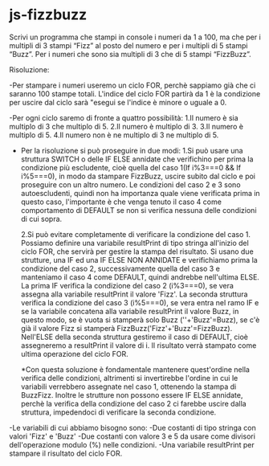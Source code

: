 # js-fizzbuzz

Scrivi un programma che stampi in console i numeri da 1 a 100,
ma che per i multipli di 3 stampi “Fizz” al posto del numero e per i multipli di 5 stampi “Buzz”.
Per i numeri che sono sia multipli di 3 che di 5 stampi “FizzBuzz”.

Risoluzione:

-Per stampare i numeri useremo un ciclo FOR, perchè sappiamo già che ci saranno 100 stampe totali. L'indice del ciclo FOR partirà da 1 è la condizione per uscire dal ciclo sarà "esegui se l'indice è minore o uguale a 0.

-Per ogni ciclo saremo di fronte a quattro possibilità:
    1.Il numero è sia multiplo di 3 che multiplo di 5.
    2.Il numero è multiplo di 3.
    3.Il numero è multiplo di 5.
    4.Il numero non è ne multiplo di 3 ne multiplo di 5.

- Per la risoluzione si può proseguire in due modi:
    1.Si può usare una struttura SWITCH o delle IF ELSE annidate che verifichino per prima la condizione più escludente, cioè quella del caso 1(If i%3===0 && If i%5===0), in modo da stampare FizzBuzz, uscire subito dal ciclo e poi proseguire con un altro numero. Le condizioni del caso 2 e 3 sono autoescludenti, quindi non ha importanza quale viene verificata prima in questo caso, l'importante è che venga tenuto il caso 4 come comportamento di DEFAULT se non si verifica nessuna delle condizioni di cui sopra.

    2.Si può evitare completamente di verificare la condizione del caso 1.
    Possiamo definire una variabile resultPrint di tipo stringa all'inizio del ciclo FOR, che servirà per gestire la stampa del risultato. Si usano due strutture, una IF ed una IF ELSE NON ANNIDATE e verifichiamo prima la condizione del caso 2, successivamente quella del caso 3 e manteniamo il caso 4 come DEFAULT, quindi andrebbe nell'ultima ELSE.
    La prima IF verifica la condizione del caso 2 (i%3===0), se vera assegna alla variabile resultPrint il valore 'Fizz'. La seconda struttura verifica la condizione del caso 3 (i%5===0), se vera entra nel ramo IF e se la variabile concatena alla variabile resultPrint il valore Buzz, in questo modo, se è vuota si stamperà solo Buzz (''+'Buzz'=Buzz), se c'è già il valore Fizz si stamperà FizzBuzz('Fizz'+'Buzz'=FizzBuzz).
    Nell'ELSE della seconda struttura gestiremo il caso di DEFAULT, cioè assegneremo a resultPrint il valore di i.
    Il risultato verrà stampato come ultima operazione del ciclo FOR.

    *Con questa soluzione è fondamentale mantenere quest'ordine nella verifica delle condizioni, altrimenti si invertirebbe l'ordine in cui le variabili verrebbero assegnate nel caso 1, ottenendo la stampa di BuzzFizz. Inoltre le strutture non possono essere IF ELSE annidate, perchè la verifica della condizione del caso 2 ci farebbe uscire dalla struttura, impedendoci di verificare la seconda condizione.

-Le variabili di cui abbiamo bisogno sono:
    -Due costanti di tipo stringa con valori 'Fizz' e 'Buzz'
    -Due costanti con valore 3 e 5 da usare come divisori dell'operazione modulo (%) nelle condizioni.
    -Una variabile resultPrint per stampare il risultato del ciclo FOR.